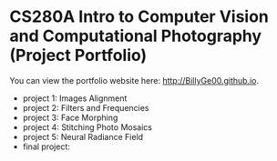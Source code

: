# CS280A Intro to Computer Vision and Computational Photography (Project Portfolio)

You can view the portfolio website here: http://BillyGe00.github.io.

* project 1: Images Alignment
* project 2: Filters and Frequencies
* project 3: Face Morphing
* project 4: Stitching Photo Mosaics
* project 5: Neural Radiance Field
* final project: 
